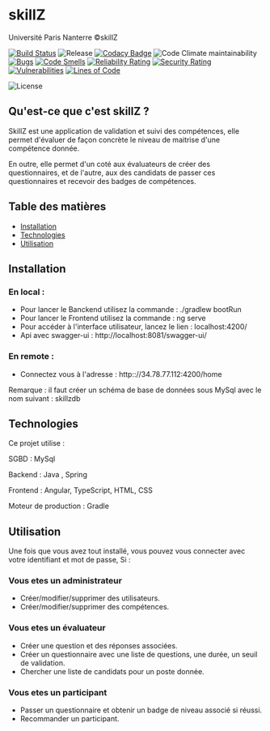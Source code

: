 # skillZ

Université Paris Nanterre 
©skillZ

[![Build Status](https://www.travis-ci.com/lethuydung0109/skillZ.svg?branch=master)](https://www.travis-ci.com/lethuydung0109/skillZ)
![Release](https://img.shields.io/github/v/release/lethuydung0109/skillZ)
[![Codacy Badge](https://app.codacy.com/project/badge/Grade/3a53a12ce2a544b6a8f98d010b416d1d)](https://www.codacy.com/gh/lethuydung0109/skillZ/dashboard?utm_source=github.com&amp;utm_medium=referral&amp;utm_content=lethuydung0109/skillZ&amp;utm_campaign=Badge_Grade)
![Code Climate maintainability](https://img.shields.io/codeclimate/maintainability/riad-lazli/skillZ)
[![Bugs](https://sonarcloud.io/api/project_badges/measure?project=lethuydung0109_skillZ&metric=bugs)](https://sonarcloud.io/dashboard?id=lethuydung0109_skillZ)
[![Code Smells](https://sonarcloud.io/api/project_badges/measure?project=lethuydung0109_skillZ&metric=code_smells)](https://sonarcloud.io/dashboard?id=lethuydung0109_skillZ)
[![Reliability Rating](https://sonarcloud.io/api/project_badges/measure?project=lethuydung0109_skillZ&metric=reliability_rating)](https://sonarcloud.io/dashboard?id=lethuydung0109_skillZ)
[![Security Rating](https://sonarcloud.io/api/project_badges/measure?project=lethuydung0109_skillZ&metric=security_rating)](https://sonarcloud.io/dashboard?id=lethuydung0109_skillZ)
[![Vulnerabilities](https://sonarcloud.io/api/project_badges/measure?project=lethuydung0109_skillZ&metric=vulnerabilities)](https://sonarcloud.io/dashboard?id=lethuydung0109_skillZ)
[![Lines of Code](https://sonarcloud.io/api/project_badges/measure?project=lethuydung0109_skillZ&metric=ncloc)](https://sonarcloud.io/dashboard?id=lethuydung0109_skillZ)


![License](https://img.shields.io/github/license/lethuydung0109/skillZ)



## Qu'est-ce que c'est skillZ ?

SkillZ est une application de validation et suivi des compétences, elle permet d'évaluer de façon concrète le niveau de maitrise d'une compétence donnée.

En outre, elle permet d'un coté aux évaluateurs de créer des questionnaires, et de l'autre, aux des candidats de passer ces questionnaires et recevoir des badges de compétences. 

## Table des matières
* [Installation](#Installation)
* [Technologies](#Technologies)
* [Utilisation](#Utilisation)


## Installation 

### En local : 
  - Pour lancer le Banckend utilisez la commande : ./gradlew bootRun
  - Pour lancer le Frontend utilisez la commande : ng serve
  - Pour accéder à l'interface utilisateur, lancez le lien : localhost:4200/
  - Api avec swagger-ui :  http://localhost:8081/swagger-ui/

### En remote : 

  - Connectez vous à l'adresse : http:://34.78.77.112:4200/home

Remarque : il faut créer un schéma de base de données sous MySql avec le nom suivant : skillzdb

## Technologies

Ce projet utilise : 

SGBD : MySql

Backend : Java , Spring

Frontend : Angular, TypeScript, HTML, CSS

Moteur de production : Gradle


## Utilisation 

Une fois que vous avez tout installé, vous pouvez vous connecter avec votre identifiant et mot de passe, Si : 

### Vous etes un administrateur 

  - Créer/modifier/supprimer des utilisateurs.
  - Créer/modifier/supprimer des compétences.


### Vous etes un évaluateur  

- Créer une question et des réponses associées.
- Créer un questionnaire avec une liste de questions, une durée, un seuil de validation. 
- Chercher une liste de candidats pour un poste donnée.

### Vous etes un participant

- Passer un questionnaire et obtenir un badge de niveau associé si réussi.
- Recommander un participant.


